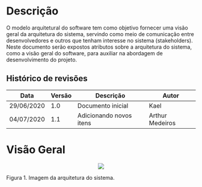 # Descrição
O modelo arquitetural do software tem como objetivo fornecer uma visão geral da arquitetura do sistema, servindo como meio de comunicação entre desenvolvedores e outros que tenham interesse no sistema (stakeholders). Neste documento serão expostos atributos sobre a arquitetura do sistema, como a visão geral do software, para auxiliar na abordagem de desenvolvimento do projeto.

## Histórico de revisões
Data        | Versão | Descrição                                                      | Autor
------------|--------|----------------------------------------------------------------|--------------------
29/06/2020  | 1.0    | Documento inicial                                              | Kael
04/07/2020  | 1.1    | Adicionando novos itens                                        | Arthur Medeiros

# Visão Geral
<p align="center">
  <img src="https://github.com/arthurmdros/event-manager/blob/master/docs/modeloArquitetural.png" />
</p>
Figura 1. Imagem da arquitetura do sistema.


